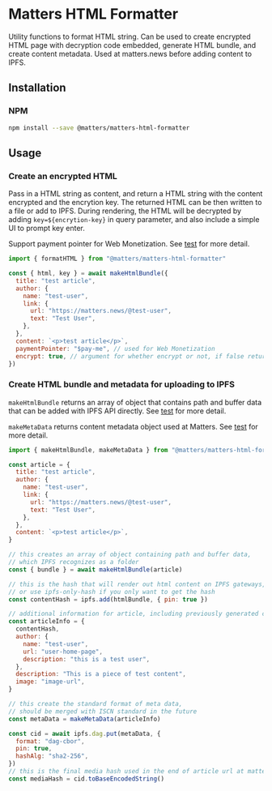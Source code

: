 # Matters HTML Formatter

Utility functions to format HTML string. Can be used to create encrypted HTML page with decryption code embedded, generate HTML bundle, and create content metadata. Used at matters.news before adding content to IPFS.

## Installation

### NPM

```sh
npm install --save @matters/matters-html-formatter
```

## Usage

### Create an encrypted HTML

Pass in a HTML string as content, and return a HTML string with the content encrypted and the encrytion key. The returned HTML can be then written to a file or add to IPFS. During rendering, the HTML will be decrypted by adding `key=${encrytion-key}` in query parameter, and also include a simple UI to prompt key enter.

Support payment pointer for Web Monetization. See [test](./src/__tests__/formatHTML.test.ts) for more detail.

```js
import { formatHTML } from "@matters/matters-html-formatter"

const { html, key } = await makeHtmlBundle({
  title: "test article",
  author: {
    name: "test-user",
    link: {
      url: "https://matters.news/@test-user",
      text: "Test User",
    },
  },
  content: `<p>test article</p>`,
  paymentPointer: "$pay-me", // used for Web Monetization
  encrypt: true, // argument for whether encrypt or not, if false returned key will be null
})
```

### Create HTML bundle and metadata for uploading to IPFS

`makeHtmlBundle` returns an array of object that contains path and buffer data that can be added with IPFS API directly. See [test](./src/__tests__/makeHtmlBundle.test.ts) for more detail.

`makeMetaData` returns content metadata object used at Matters. See [test](./src/__tests__/makeMetaData.test.ts) for more detail.

```js
import { makeHtmlBundle, makeMetaData } from "@matters/matters-html-formatter"

const article = {
  title: "test article",
  author: {
    name: "test-user",
    link: {
      url: "https://matters.news/@test-user",
      text: "Test User",
    },
  },
  content: `<p>test article</p>`,
}

// this creates an array of object containing path and buffer data,
// which IPFS recognizes as a folder
const { bundle } = await makeHtmlBundle(article)

// this is the hash that will render out html content on IPFS gateways,
// or use ipfs-only-hash if you only want to get the hash
const contentHash = ipfs.add(htmlBundle, { pin: true })

// additional information for article, including previously generated contentHash
const articleInfo = {
  contentHash,
  author: {
    name: "test-user",
    url: "user-home-page",
    description: "this is a test user",
  },
  description: "This is a piece of test content",
  image: "image-url",
}

// this create the standard format of meta data,
// should be merged with ISCN standard in the future
const metaData = makeMetaData(articleInfo)

const cid = await ipfs.dag.put(metaData, {
  format: "dag-cbor",
  pin: true,
  hashAlg: "sha2-256",
})
// this is the final media hash used in the end of article url at matters.news
const mediaHash = cid.toBaseEncodedString()
```
